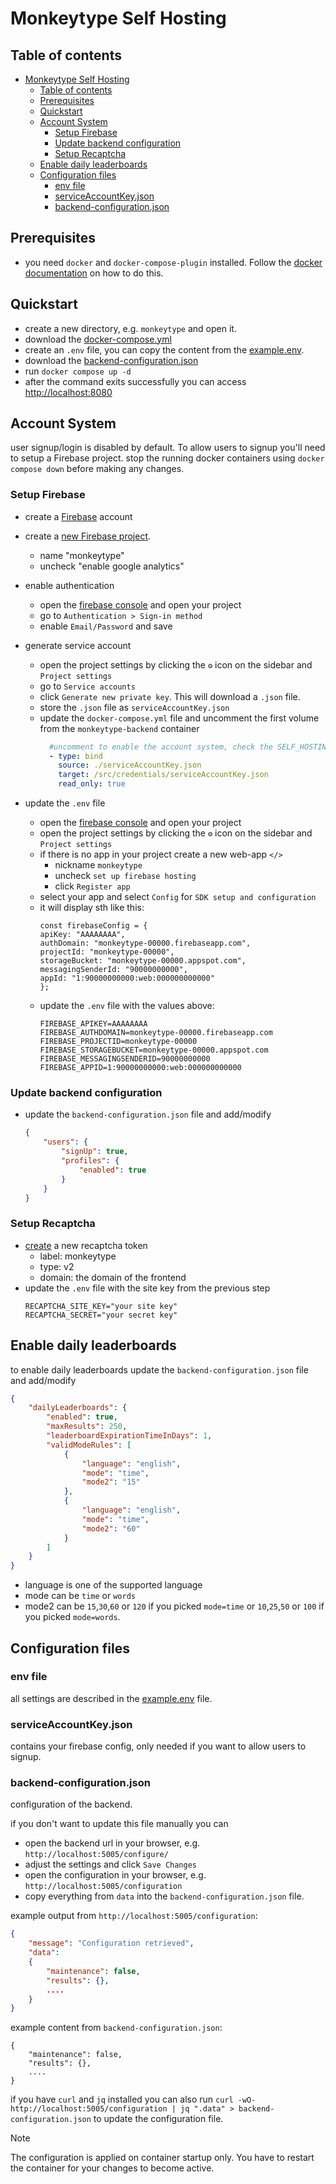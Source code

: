 # Monkeytype Self Hosting

<!-- TOC ignore:true -->

## Table of contents

<!-- TOC -->

- [Monkeytype Self Hosting](#monkeytype-self-hosting)
    - [Table of contents](#table-of-contents)
    - [Prerequisites](#prerequisites)
    - [Quickstart](#quickstart)
    - [Account System](#account-system)
        - [Setup Firebase](#setup-firebase)
        - [Update backend configuration](#update-backend-configuration)
        - [Setup Recaptcha](#setup-recaptcha)
    - [Enable daily leaderboards](#enable-daily-leaderboards)
    - [Configuration files](#configuration-files)
        - [env file](#env-file)
        - [serviceAccountKey.json](#serviceaccountkeyjson)
        - [backend-configuration.json](#backend-configurationjson)

<!-- /TOC -->


## Prerequisites
- you need `docker` and `docker-compose-plugin` installed. Follow the [docker documentation](https://docs.docker.com/compose/install/) on how to do this.

## Quickstart

- create a new directory, e.g.  `monkeytype` and open it.
- download the [docker-compose.yml](https://github.com/monkeytypegame/monkeytype/tree/master/docker/docker-compose.yml)
- create an `.env` file, you can copy the content from the [example.env](https://github.com/monkeytypegame/monkeytype/tree/master/docker/example.env).
- download the [backend-configuration.json](https://github.com/monkeytypegame/monkeytype/tree/master/docker/backend-configuration.json)
- run `docker compose up -d`
- after the command exits successfully you can access [http://localhost:8080](http://localhost:8080)


## Account System

user signup/login is disabled by default. To allow users to signup you'll need to setup a Firebase project. 
stop the running docker containers using `docker compose down` before making any changes.

### Setup Firebase

- create a [Firebase](https://firebase.google.com/) account
- create a [new Firebase project](https://console.firebase.google.com/u/0/).
  - name "monkeytype"
  - uncheck "enable google analytics"
- enable authentication
  - open the [firebase console](https://console.firebase.google.com/) and open your project
  - go to `Authentication > Sign-in method`  
  - enable `Email/Password` and save
- generate service account
  - open the project settings by clicking the `⚙` icon on the sidebar and `Project settings`
  - go to `Service accounts`
  - click `Generate new private key`. This will download a `.json` file.
  - store the `.json` file as `serviceAccountKey.json`
  - update the `docker-compose.yml` file and uncomment the first volume from the `monkeytype-backend` container
    ```yaml
      #uncomment to enable the account system, check the SELF_HOSTING.md file
      - type: bind
        source: ./serviceAccountKey.json
        target: /src/credentials/serviceAccountKey.json
        read_only: true
    ```

- update the `.env` file
  - open the [firebase console](https://console.firebase.google.com/) and open your project
  - open the project settings by clicking the `⚙` icon on the sidebar and `Project settings`
  - if there is no app in your project create a new web-app `</>`
    - nickname `monkeytype`
    - uncheck `set up firebase hosting`
    - click `Register app` 
   - select your app and select `Config` for `SDK setup and configuration`
   - it will display sth like this:
        ```
        const firebaseConfig = {
        apiKey: "AAAAAAAA",
        authDomain: "monkeytype-00000.firebaseapp.com",
        projectId: "monkeytype-00000",
        storageBucket: "monkeytype-00000.appspot.com",
        messagingSenderId: "90000000000",
        appId: "1:90000000000:web:000000000000"
        };
        ```
   - update the `.env` file with the values above:
        ```
        FIREBASE_APIKEY=AAAAAAAA
        FIREBASE_AUTHDOMAIN=monkeytype-00000.firebaseapp.com
        FIREBASE_PROJECTID=monkeytype-00000
        FIREBASE_STORAGEBUCKET=monkeytype-00000.appspot.com
        FIREBASE_MESSAGINGSENDERID=90000000000
        FIREBASE_APPID=1:90000000000:web:000000000000
        ```

### Update backend configuration

- update the `backend-configuration.json` file and add/modify
    ```json
    {
        "users": {
            "signUp": true,
            "profiles": {
                "enabled": true
            }
        }
    }
    ```

### Setup Recaptcha

- [create](https://www.google.com/recaptcha/admin/create) a new recaptcha token
    - label: monkeytype
    - type: v2
    - domain: the domain of the frontend 
- update the `.env` file with the site key from the previous step
    ```
    RECAPTCHA_SITE_KEY="your site key"
    RECAPTCHA_SECRET="your secret key"
    ``` 


## Enable daily leaderboards

to enable daily leaderboards update the `backend-configuration.json` file and add/modify
```json
{
    "dailyLeaderboards": {
        "enabled": true,
        "maxResults": 250,
        "leaderboardExpirationTimeInDays": 1,
        "validModeRules": [
            {
                "language": "english",
                "mode": "time",
                "mode2": "15"
            },
            {
                "language": "english",
                "mode": "time",
                "mode2": "60"
            }
        ]
    }
}
```

- language is one of the supported language
- mode can be `time` or `words`
- mode2 can be `15`,`30`,`60` or `120` if you picked `mode=time` or `10`,`25`,`50` or `100` if you picked `mode=words`.

## Configuration files

### env file

all settings are described in the [example.env](https://github.com/monkeytypegame/monkeytype/tree/master/docker/example.env) file.

### serviceAccountKey.json

contains your firebase config, only needed if you want to allow users to signup.

### backend-configuration.json

configuration of the backend. 

if you don't want to update this file manually you can

- open the backend url in your browser, e.g. `http://localhost:5005/configure/`
- adjust the settings and click `Save Changes`
- open the configuration in your browser, e.g. `http://localhost:5005/configuration`
- copy everything from `data` into the `backend-configuration.json` file.

example output from `http://localhost:5005/configuration`:
```json
{
    "message": "Configuration retrieved",
    "data":
    {
        "maintenance": false,
        "results": {},
        ....
    }
}
```

example content from `backend-configuration.json`:
```
{
    "maintenance": false,
    "results": {},
    ....
}
```

if you have `curl` and `jq` installed you can also run `curl -wO- http://localhost:5005/configuration | jq ".data" > backend-configuration.json` to update the configuration file.


> [!NOTE]
> The configuration is applied on container startup only. You have to restart the container for your changes to become active.

